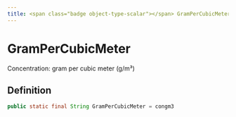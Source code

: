 ```yaml
---
title: <span class="badge object-type-scalar"></span> GramPerCubicMeter
---
```

# <span class="badge object-type-scalar"></span> GramPerCubicMeter

Concentration: gram per cubic meter (g/m³)

## Definition

```java
public static final String GramPerCubicMeter = congm3
```

